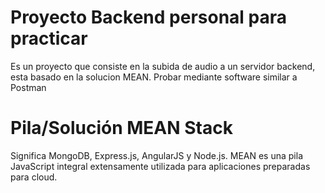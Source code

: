 # Proyecto Backend personal para practicar
Es un proyecto que consiste en la subida de audio a un servidor backend, esta basado en la solucion MEAN.
Probar mediante software similar a Postman

# Pila/Solución MEAN Stack
Significa MongoDB, Express.js, AngularJS y Node.js. MEAN es una pila JavaScript integral extensamente utilizada para aplicaciones preparadas para cloud.

